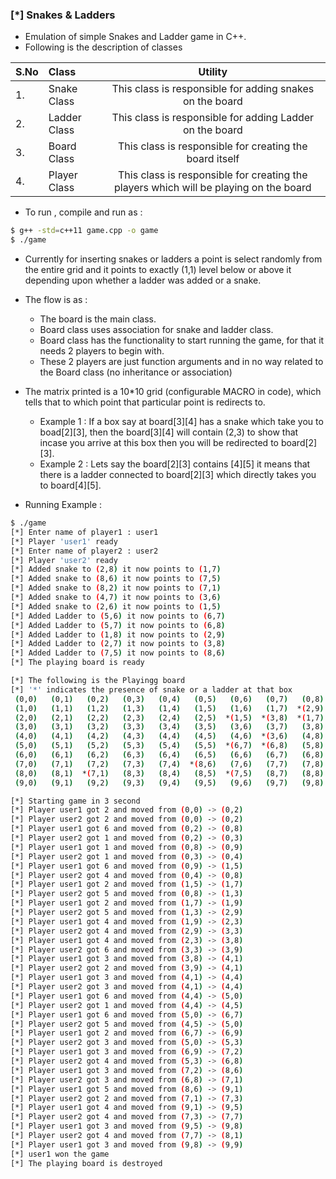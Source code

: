 ### [\*] Snakes & Ladders

* Emulation of simple Snakes and Ladder game in C++.
* Following is the description of classes


|S.No | Class        | Utility       |
|:----|:-------------|:-------------:|
|1.   | Snake  Class | This class is responsible for adding snakes on the board |
|2.   | Ladder Class | This class is responsible for adding Ladder on the board |
|3.   | Board  Class | This class is responsible for creating the board itself |
|4.   | Player Class | This class is responsible for creating the players which will be playing on the board|


* To run , compile and run as :

```bash
$ g++ -std=c++11 game.cpp -o game
$ ./game
```

* Currently for inserting snakes or ladders a point is select randomly from the entire grid and it points to exactly (1,1) level below or above it depending upon whether a ladder was added or a snake.

* The flow is as :
	* The board is the main class.
	* Board class uses association for snake and ladder class.
	* Board class has the functionality to start running the game, for that it needs 2 players to begin with.
	* These 2 players are just function arguments and in no way related to the Board class (no inheritance or association)

* The matrix printed is a 10\*10 grid (configurable MACRO in code), which tells that to which point that particular point is redirects to.
	* Example 1 : If a box say at board[3][4] has a snake which take you to boad[2][3], then the board[3][4] will contain (2,3) to show that incase you arrive at this box then you will be redirected to board[2][3].
	* Example 2 : Lets say the board[2][3] contains [4][5] it means that there is a ladder connected to board[2][3] which directly takes you to board[4][5].



* Running Example : 

```bash
$ ./game 
[*] Enter name of player1 : user1
[*] Player 'user1' ready 
[*] Enter name of player2 : user2
[*] Player 'user2' ready 
[*] Added snake to (2,8) it now points to (1,7)
[*] Added snake to (8,6) it now points to (7,5)
[*] Added snake to (8,2) it now points to (7,1)
[*] Added snake to (4,7) it now points to (3,6)
[*] Added snake to (2,6) it now points to (1,5)
[*] Added Ladder to (5,6) it now points to (6,7)
[*] Added Ladder to (5,7) it now points to (6,8)
[*] Added Ladder to (1,8) it now points to (2,9)
[*] Added Ladder to (2,7) it now points to (3,8)
[*] Added Ladder to (7,5) it now points to (8,6)
[*] The playing board is ready

[*] The following is the Playingg board
[*] '*' indicates the presence of snake or a ladder at that box
 (0,0)   (0,1)   (0,2)   (0,3)   (0,4)   (0,5)   (0,6)   (0,7)   (0,8)   (0,9)  
 (1,0)   (1,1)   (1,2)   (1,3)   (1,4)   (1,5)   (1,6)   (1,7)  *(2,9)   (1,9)  
 (2,0)   (2,1)   (2,2)   (2,3)   (2,4)   (2,5)  *(1,5)  *(3,8)  *(1,7)   (2,9)  
 (3,0)   (3,1)   (3,2)   (3,3)   (3,4)   (3,5)   (3,6)   (3,7)   (3,8)   (3,9)  
 (4,0)   (4,1)   (4,2)   (4,3)   (4,4)   (4,5)   (4,6)  *(3,6)   (4,8)   (4,9)  
 (5,0)   (5,1)   (5,2)   (5,3)   (5,4)   (5,5)  *(6,7)  *(6,8)   (5,8)   (5,9)  
 (6,0)   (6,1)   (6,2)   (6,3)   (6,4)   (6,5)   (6,6)   (6,7)   (6,8)   (6,9)  
 (7,0)   (7,1)   (7,2)   (7,3)   (7,4)  *(8,6)   (7,6)   (7,7)   (7,8)   (7,9)  
 (8,0)   (8,1)  *(7,1)   (8,3)   (8,4)   (8,5)  *(7,5)   (8,7)   (8,8)   (8,9)  
 (9,0)   (9,1)   (9,2)   (9,3)   (9,4)   (9,5)   (9,6)   (9,7)   (9,8)   (9,9)  

[*] Starting game in 3 second
[*] Player user1 got 2 and moved from (0,0) -> (0,2)
[*] Player user2 got 2 and moved from (0,0) -> (0,2)
[*] Player user1 got 6 and moved from (0,2) -> (0,8)
[*] Player user2 got 1 and moved from (0,2) -> (0,3)
[*] Player user1 got 1 and moved from (0,8) -> (0,9)
[*] Player user2 got 1 and moved from (0,3) -> (0,4)
[*] Player user1 got 6 and moved from (0,9) -> (1,5)
[*] Player user2 got 4 and moved from (0,4) -> (0,8)
[*] Player user1 got 2 and moved from (1,5) -> (1,7)
[*] Player user2 got 5 and moved from (0,8) -> (1,3)
[*] Player user1 got 2 and moved from (1,7) -> (1,9)
[*] Player user2 got 5 and moved from (1,3) -> (2,9)
[*] Player user1 got 4 and moved from (1,9) -> (2,3)
[*] Player user2 got 4 and moved from (2,9) -> (3,3)
[*] Player user1 got 4 and moved from (2,3) -> (3,8)
[*] Player user2 got 6 and moved from (3,3) -> (3,9)
[*] Player user1 got 3 and moved from (3,8) -> (4,1)
[*] Player user2 got 2 and moved from (3,9) -> (4,1)
[*] Player user1 got 3 and moved from (4,1) -> (4,4)
[*] Player user2 got 3 and moved from (4,1) -> (4,4)
[*] Player user1 got 6 and moved from (4,4) -> (5,0)
[*] Player user2 got 1 and moved from (4,4) -> (4,5)
[*] Player user1 got 6 and moved from (5,0) -> (6,7)
[*] Player user2 got 5 and moved from (4,5) -> (5,0)
[*] Player user1 got 2 and moved from (6,7) -> (6,9)
[*] Player user2 got 3 and moved from (5,0) -> (5,3)
[*] Player user1 got 3 and moved from (6,9) -> (7,2)
[*] Player user2 got 4 and moved from (5,3) -> (6,8)
[*] Player user1 got 3 and moved from (7,2) -> (8,6)
[*] Player user2 got 3 and moved from (6,8) -> (7,1)
[*] Player user1 got 5 and moved from (8,6) -> (9,1)
[*] Player user2 got 2 and moved from (7,1) -> (7,3)
[*] Player user1 got 4 and moved from (9,1) -> (9,5)
[*] Player user2 got 4 and moved from (7,3) -> (7,7)
[*] Player user1 got 3 and moved from (9,5) -> (9,8)
[*] Player user2 got 4 and moved from (7,7) -> (8,1)
[*] Player user1 got 3 and moved from (9,8) -> (9,9)
[*] user1 won the game
[*] The playing board is destroyed
```
